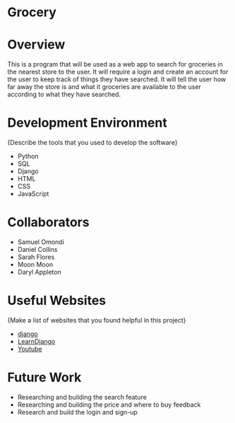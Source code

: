 # Grocery

# Overview

This is a program that will be used as a web app to search for groceries in the nearest store to the user. It will require a login and create an account for the user to keep track of things they have searched. It will tell the user how far away the store is and what it groceries are available to the user according to what they have searched. 

# Development Environment

{Describe the tools that you used to develop the software}

* Python 
* SQL 
* Django 
* HTML 
* CSS 
* JavaScript 

# Collaborators

* Samuel Omondi 
* Daniel Collins
* Sarah Flores
* Moon Moon
* Daryl Appleton

# Useful Websites

{Make a list of websites that you found helpful in this project}
* [django](https://docs.djangoproject.com/en/3.2/topics/class-based-views/)
* [LearnDjango](https://learndjango.com/tutorials/django-search-tutorial)
* [Youtube](https://www.youtube.com/watch?v=ZsJRXS_vrw0)

# Future Work

* Researching and building the search feature
* Researching and building the price and where to buy feedback
* Research and build the login and sign-up
